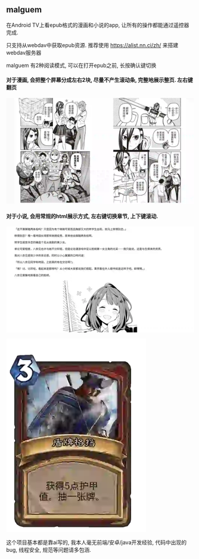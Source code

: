 ## malguem
在Android TV上看epub格式的漫画和小说的app, 让所有的操作都能通过遥控器完成.

只支持从webdav中获取epub资源. 推荐使用 https://alist.nn.ci/zh/ 来搭建webdav服务器

malguem 有2种阅读模式, 可以在打开epub之前, 长按确认键切换

#### 对于漫画, 会把整个屏幕分成左右2块, 尽量不产生滚动条, 完整地展示整页. 左右键翻页
![](comic_mode.webp)

#### 对于小说, 会用常规的html展示方式, 左右键切换章节, 上下键滚动.


![](novel_mode.webp)

![](盾牌格挡.webp)

这个项目基本都是靠ai写的, 我本人毫无前端/安卓/java开发经验, 代码中出现的bug, 线程安全, 规范等问题请多包涵.
